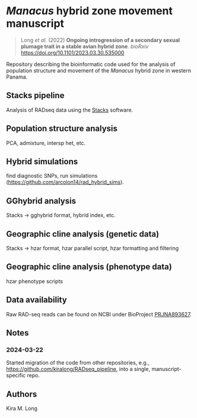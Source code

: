 # _Manacus_ hybrid zone movement manuscript

> Long _et al._ (2022) **Ongoing introgression of a secondary sexual plumage trait in a stable avian hybrid zone**. _bioRxiv_ <https://doi.org/10.1101/2023.03.30.535000>

Repository describing the bioinformatic code used for the analysis of population structure and movement of the _Manacus_ hybrid zone in western Panama.

## Stacks pipeline

Analysis of RADseq data using the [Stacks](https://catchenlab.life.illinois.edu/stacks/) software.

## Population structure analysis

PCA, admixture, intersp het, etc.

## Hybrid simulations

find diagnostic SNPs, run simulations (<https://github.com/arcolon14/rad_hybrid_sims>).

## GGhybrid analysis

Stacks -> gghybrid format, hybrid index, etc.

## Geographic cline analysis (genetic data)

Stacks -> hzar format, hzar parallel script, hzar formatting and filtering

## Geographic cline analysis (phenotype data)

hzar phenotype scripts

## Data availability

Raw RAD-seq reads can be found on NCBI under BioProject [PRJNA893627](https://www.ncbi.nlm.nih.gov/bioproject/PRJNA893627).

## Notes

### 2024-03-22

Started migration of the code from other repositories, e.g., <https://github.com/kiralong/RADseq_pipeline>, into a single, manuscript-specific repo.

## Authors

Kira M. Long
